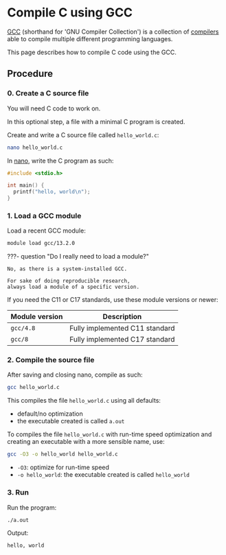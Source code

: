 # Compile C using GCC

[GCC](gcc.md) (shorthand for 'GNU Compiler Collection')
is a collection of [compilers](compilers.md)
able to compile multiple different programming languages.

This page describes how to compile C code using the GCC.

## Procedure

### 0. Create a C source file

You will need C code to work on.

In this optional step, a file with a minimal C program is created.

Create and write a C source file called `hello_world.c`:

```bash
nano hello_world.c
```

In [nano](nano.md), write the C program as such:

```c
#include <stdio.h>

int main() {
  printf("hello, world\n");
}
```

### 1. Load a GCC module

Load a recent GCC module:

```bash
module load gcc/13.2.0
```

???- question "Do I really need to load a module?"

    No, as there is a system-installed GCC.

    For sake of doing reproducible research,
    always load a module of a specific version.

If you need the C11 or C17 standards, use these module versions or newer:

Module version|Description
--------------|------------------------------
`gcc/4.8`     |Fully implemented C11 standard
`gcc/8`       |Fully implemented C17 standard

### 2. Compile the source file

After saving and closing nano, compile as such:

```bash
gcc hello_world.c
```

This compiles the file `hello_world.c` using all defaults:

- default/no optimization
- the executable created is called `a.out`

To compiles the file `hello_world.c` with run-time speed optimization
and creating an executable with a more sensible name, use:

```bash
gcc -O3 -o hello_world hello_world.c
```

- `-O3`: optimize for run-time speed
- `-o hello_world`: the executable created is called `hello_world`

### 3. Run

Run the program:

```bash
./a.out 
```

Output:

```console
hello, world
```
